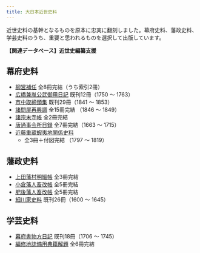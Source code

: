```yaml
---
title: 大日本近世史料
---
```


近世史料の基幹となるものを原本に忠実に翻刻しました。幕府史料、藩政史料、学芸史料のうち、重要と思われるものを選択して出版しています。

<b>【関連データベース】近世史編纂支援</b>

<h2 class="h03">幕府史料</h2>

- [柳営補任](https://www.hi.u-tokyo.ac.jp/dip/?u=https://www.hi.u-tokyo.ac.jp/assets/json/dip/top.json&id=https://www.hi.u-tokyo.ac.jp/publication/dip/data/07-07.json) 全8冊完結（うち索引2冊）
- [広橋兼胤公武御用日記](https://www.hi.u-tokyo.ac.jp/dip/?u=https://www.hi.u-tokyo.ac.jp/assets/json/dip/top.json&id=https://www.hi.u-tokyo.ac.jp/publication/dip/data/07-13.json) 既刊12冊（1750 ～ 1763）
- [市中取締類集](https://www.hi.u-tokyo.ac.jp/dip/?u=https://www.hi.u-tokyo.ac.jp/assets/json/dip/top.json&id=https://www.hi.u-tokyo.ac.jp/publication/dip/data/07-06.json) 既刊29冊（1841 ～ 1853）
- [諸問屋再興調](https://www.hi.u-tokyo.ac.jp/dip/?u=https://www.hi.u-tokyo.ac.jp/assets/json/dip/top.json&id=https://www.hi.u-tokyo.ac.jp/publication/dip/data/07-05.json) 全15冊完結 （1846 ～ 1849）
- [諸宗末寺帳](https://www.hi.u-tokyo.ac.jp/dip/?u=https://www.hi.u-tokyo.ac.jp/assets/json/dip/top.json&id=https://www.hi.u-tokyo.ac.jp/publication/dip/data/07-09.json) 全2冊完結
- [唐通事会所日録](https://www.hi.u-tokyo.ac.jp/dip/?u=https://www.hi.u-tokyo.ac.jp/assets/json/dip/top.json&id=https://www.hi.u-tokyo.ac.jp/publication/dip/data/07-03.json) 全7冊完結（1663 ～ 1715）
- [近藤重蔵蝦夷地関係史料](https://www.hi.u-tokyo.ac.jp/dip/?u=https://www.hi.u-tokyo.ac.jp/assets/json/dip/top.json&id=https://www.hi.u-tokyo.ac.jp/publication/dip/data/07-12.json)
    - 全3冊＋付図完結 （1797 ～ 1819）

<h2 class="h03 mt-10">藩政史料</h2>

- [上田藩村明細帳](https://www.hi.u-tokyo.ac.jp/dip/?u=https://www.hi.u-tokyo.ac.jp/assets/json/dip/top.json&id=https://www.hi.u-tokyo.ac.jp/publication/dip/data/07-01.json) 全3冊完結
- [小倉藩人畜改帳](https://www.hi.u-tokyo.ac.jp/dip/?u=https://www.hi.u-tokyo.ac.jp/assets/json/dip/top.json&id=https://www.hi.u-tokyo.ac.jp/publication/dip/data/07-04.json) 全5冊完結
- [肥後藩人畜改帳](https://www.hi.u-tokyo.ac.jp/dip/?u=https://www.hi.u-tokyo.ac.jp/assets/json/dip/top.json&id=https://www.hi.u-tokyo.ac.jp/publication/dip/data/07-02.json) 全5冊完結
- [細川家史料](https://www.hi.u-tokyo.ac.jp/dip/?u=https://www.hi.u-tokyo.ac.jp/assets/json/dip/top.json&id=https://www.hi.u-tokyo.ac.jp/publication/dip/data/07-10.json) 既刊26冊（1600 ～ 1645）

<h2 class="h03 mt-10">学芸史料</h2>

- [幕府書物方日記](https://www.hi.u-tokyo.ac.jp/dip/?u=https://www.hi.u-tokyo.ac.jp/assets/json/dip/top.json&id=https://www.hi.u-tokyo.ac.jp/publication/dip/data/07-08.json) 既刊18冊（1706 ～ 1745）
- [編修地誌備用典籍解題](https://www.hi.u-tokyo.ac.jp/dip/?u=https://www.hi.u-tokyo.ac.jp/assets/json/dip/top.json&id=https://www.hi.u-tokyo.ac.jp/publication/dip/data/07-11.json) 全6冊完結